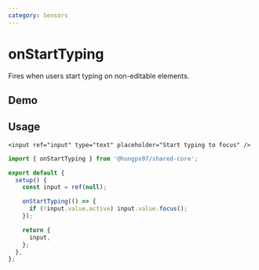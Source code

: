 ```yaml
---
category: Sensors
---
```


<script setup>
import Demo from './demo.vue'
</script>

# onStartTyping

<FunctionInfo :frontmatter="$frontmatter" package="Share - Core" fn="onStartTyping" />

Fires when users start typing on non-editable elements.

## Demo

<DemoContainer>
  <Demo />
</DemoContainer>

## Usage

```vue
<input ref="input" type="text" placeholder="Start typing to focus" />
```

```ts {7-10}
import { onStartTyping } from '@hungpv97/shared-core';

export default {
  setup() {
    const input = ref(null);

    onStartTyping(() => {
      if (!input.value.active) input.value.focus();
    });

    return {
      input,
    };
  },
};
```
